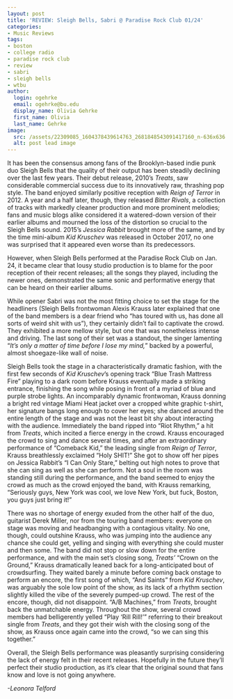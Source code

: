 ```yaml
---
layout: post
title: 'REVIEW: Sleigh Bells, Sabri @ Paradise Rock Club 01/24'
categories:
- Music Reviews
tags:
- boston
- college radio
- paradise rock club
- review
- sabri
- sleigh bells
- wtbu
author:
  login: ogehrke
  email: ogehrke@bu.edu
  display_name: Olivia Gehrke
  first_name: Olivia
  last_name: Gehrke
image:
  src: /assets/22309085_1604378439614763_2681848543091417160_n-636x636.jpg
  alt: post lead image
---
```


It has been the consensus among fans of the Brooklyn-based indie punk duo Sleigh Bells that the quality of their output has been steadily declining over the last few years. Their debut release, 2010’s _Treats_, saw considerable commercial success due to its innovatively raw, thrashing pop style. The band enjoyed similarly positive reception with _Reign of Terror_ in 2012. A year and a half later, though, they released _Bitter Rivals_, a collection of tracks with markedly cleaner production and more prominent melodies; fans and music blogs alike considered it a watered-down version of their earlier albums and mourned the loss of the distortion so crucial to the Sleigh Bells sound. 2015’s _Jessica Rabbit_ brought more of the same, and by the time mini-album _Kid Kruschev_ was released in October 2017, no one was surprised that it appeared even worse than its predecessors.

However, when Sleigh Bells performed at the Paradise Rock Club on Jan. 24, it became clear that lousy studio production is to blame for the poor reception of their recent releases; all the songs they played, including the newer ones, demonstrated the same sonic and performative energy that can be heard on their earlier albums.

While opener Sabri was not the most fitting choice to set the stage for the headliners (Sleigh Bells frontwoman Alexis Krauss later explained that one of the band members is a dear friend who “has toured with us, has done all sorts of weird shit with us”), they certainly didn’t fail to captivate the crowd. They exhibited a more mellow style, but one that was nonetheless intense and driving. The last song of their set was a standout, the singer lamenting “_It’s only a matter of time before I lose my mind,_” backed by a powerful, almost shoegaze-like wall of noise.

Sleigh Bells took the stage in a characteristically dramatic fashion, with the first few seconds of _Kid Kruschev_’s opening track “Blue Trash Mattress Fire” playing to a dark room before Krauss eventually made a striking entrance, finishing the song while posing in front of a myriad of blue and purple strobe lights. An incomparably dynamic frontwoman, Krauss donning a bright red vintage Miami Heat jacket over a cropped white graphic t-shirt, her signature bangs long enough to cover her eyes; she danced around the entire length of the stage and was not the least bit shy about interacting with the audience. Immediately the band ripped into “Riot Rhythm,” a hit from _Treats_, which incited a fierce energy in the crowd. Krauss encouraged the crowd to sing and dance several times, and after an extraordinary performance of “Comeback Kid,” the leading single from _Reign of Terror_, Krauss breathlessly exclaimed “Holy SHIT!” She got to show off her pipes on Jessica Rabbit’s “I Can Only Stare,” belting out high notes to prove that she can sing as well as she can perform. Not a soul in the room was standing still during the performance, and the band seemed to enjoy the crowd as much as the crowd enjoyed the band, with Krauss remarking, “Seriously guys, New York was cool, we love New York, but fuck, Boston, you guys just bring it!”

There was no shortage of energy exuded from the other half of the duo, guitarist Derek Miller, nor from the touring band members: everyone on stage was moving and headbanging with a contagious vitality. No one, though, could outshine Krauss, who was jumping into the audience any chance she could get, yelling and singing with everything she could muster and then some. The band did not stop or slow down for the entire performance, and with the main set’s closing song, _Treats’_ “Crown on the Ground,” Krauss dramatically leaned back for a long-anticipated bout of crowdsurfing. They waited barely a minute before coming back onstage to perform an encore, the first song of which, “And Saints” from _Kid Kruschev_, was arguably the sole low point of the show, as its lack of a rhythm section slightly killed the vibe of the severely pumped-up crowd. The rest of the encore, though, did not disappoint. “A/B Machines,” from _Treats_, brought back the unmatchable energy. Throughout the show, several crowd members had belligerently yelled “Play ‘Rill Rill!’” referring to their breakout single from _Treats_, and they got their wish with the closing song of the show, as Krauss once again came into the crowd, “so we can sing this together.”

Overall, the Sleigh Bells performance was pleasantly surprising considering the lack of energy felt in their recent releases. Hopefully in the future they’ll perfect their studio production, as it’s clear that the original sound that fans know and love is not going anywhere.

_\-Leonora Telford_